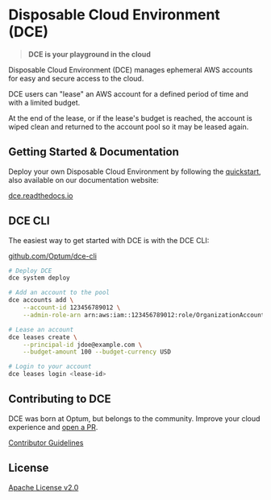# Disposable Cloud Environment (DCE)

> **DCE is your playground in the cloud**

Disposable Cloud Environment (DCE) manages ephemeral AWS accounts for easy and secure access to the cloud. 

DCE users can "lease" an AWS account for a defined period of time and with a limited budget. 

At the end of the lease, or if the lease's budget is reached, the account is wiped clean and returned to the account pool so it may be leased again.

## Getting Started & Documentation

Deploy your own Disposable Cloud Environment by following the [quickstart](./docs/quickstart.md), also available on our documentation website:

[dce.readthedocs.io](https://dce.readthedocs.io)

## DCE CLI

The easiest way to get started with DCE is with the DCE CLI:

[github.com/Optum/dce-cli](https://github.com/Optum/dce-cli)

```bash
# Deploy DCE
dce system deploy

# Add an account to the pool
dce accounts add \
    --account-id 123456789012 \
    --admin-role-arn arn:aws:iam::123456789012:role/OrganizationAccountAccessRole

# Lease an account
dce leases create \
    --principal-id jdoe@example.com \
    --budget-amount 100 --budget-currency USD

# Login to your account
dce leases login <lease-id>
```

## Contributing to DCE

DCE was born at Optum, but belongs to the community. Improve your cloud experience and [open a PR](https://github.com/Optum/dce/pulls).

[Contributor Guidelines](./CONTRIBUTING.md)


## License

[Apache License v2.0](./LICENSE)
